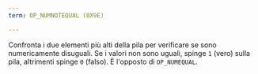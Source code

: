 ```yaml
---
term: OP_NUMNOTEQUAL (0X9E)

---
```

Confronta i due elementi più alti della pila per verificare se sono numericamente disuguali. Se i valori non sono uguali, spinge `1` (vero) sulla pila, altrimenti spinge `0` (falso). È l'opposto di `OP_NUMEQUAL`.